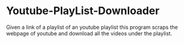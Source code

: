 # Youtube-PlayList-Downloader
Given a link of a playlist of an youtube playlist this program scraps the webpage of youtube and download all the videos under 
the playlist.
